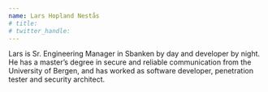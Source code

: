 ```yaml
---
name: Lars Hopland Nestås
# title: 
# twitter_handle: 
---
```

Lars is Sr. Engineering Manager in Sbanken by day and developer by night. He has a master’s degree in secure and reliable communication from the University of Bergen, and has worked as software developer, penetration tester and security architect. 

